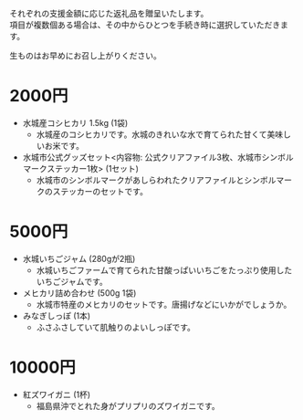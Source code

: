 それぞれの支援金額に応じた返礼品を贈呈いたします。  
項目が複数個ある場合は、その中からひとつを手続き時に選択していただきます。

生ものはお早めにお召し上がりください。

# 2000円
- 水城産コシヒカリ 1.5kg (1袋)
  - 水城産のコシヒカリです。水城のきれいな水で育てられた甘くて美味しいお米です。
- 水城市公式グッズセット<内容物: 公式クリアファイル3枚、水城市シンボルマークステッカー1枚> (1セット)
  - 水城市のシンボルマークがあしらわれたクリアファイルとシンボルマークのステッカーのセットです。

# 5000円
- 水城いちごジャム (280gが2瓶)
  - 水城いちごファームで育てられた甘酸っぱいいちごをたっぷり使用したいちごジャムです。
- メヒカリ詰め合わせ (500g 1袋)
  - 水城市特産のメヒカリのセットです。唐揚げなどにいかがでしょうか。
- みなぎしっぽ (1本)
  - ふさふさしていて肌触りのよいしっぽです。

# 10000円
- 紅ズワイガニ (1杯)
  - 福島県沖でとれた身がプリプリのズワイガニです。